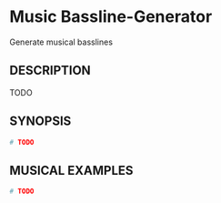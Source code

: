# Music Bassline-Generator
Generate musical basslines

## DESCRIPTION

TODO

## SYNOPSIS
```python
# TODO
```

## MUSICAL EXAMPLES
```python
# TODO
```
